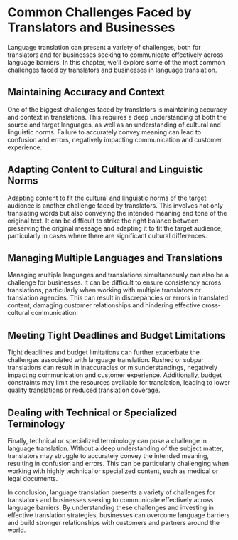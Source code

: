 Common Challenges Faced by Translators and Businesses
====================================================================================================

Language translation can present a variety of challenges, both for translators and for businesses seeking to communicate effectively across language barriers. In this chapter, we'll explore some of the most common challenges faced by translators and businesses in language translation.

Maintaining Accuracy and Context
--------------------------------

One of the biggest challenges faced by translators is maintaining accuracy and context in translations. This requires a deep understanding of both the source and target languages, as well as an understanding of cultural and linguistic norms. Failure to accurately convey meaning can lead to confusion and errors, negatively impacting communication and customer experience.

Adapting Content to Cultural and Linguistic Norms
-------------------------------------------------

Adapting content to fit the cultural and linguistic norms of the target audience is another challenge faced by translators. This involves not only translating words but also conveying the intended meaning and tone of the original text. It can be difficult to strike the right balance between preserving the original message and adapting it to fit the target audience, particularly in cases where there are significant cultural differences.

Managing Multiple Languages and Translations
--------------------------------------------

Managing multiple languages and translations simultaneously can also be a challenge for businesses. It can be difficult to ensure consistency across translations, particularly when working with multiple translators or translation agencies. This can result in discrepancies or errors in translated content, damaging customer relationships and hindering effective cross-cultural communication.

Meeting Tight Deadlines and Budget Limitations
----------------------------------------------

Tight deadlines and budget limitations can further exacerbate the challenges associated with language translation. Rushed or subpar translations can result in inaccuracies or misunderstandings, negatively impacting communication and customer experience. Additionally, budget constraints may limit the resources available for translation, leading to lower quality translations or reduced translation coverage.

Dealing with Technical or Specialized Terminology
-------------------------------------------------

Finally, technical or specialized terminology can pose a challenge in language translation. Without a deep understanding of the subject matter, translators may struggle to accurately convey the intended meaning, resulting in confusion and errors. This can be particularly challenging when working with highly technical or specialized content, such as medical or legal documents.

In conclusion, language translation presents a variety of challenges for translators and businesses seeking to communicate effectively across language barriers. By understanding these challenges and investing in effective translation strategies, businesses can overcome language barriers and build stronger relationships with customers and partners around the world.
